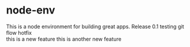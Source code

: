 # node-env

This is a node environment for building great apps.
Release 0.1
testing git flow hotfix
<br>
this is a new feature
this is another new feature
